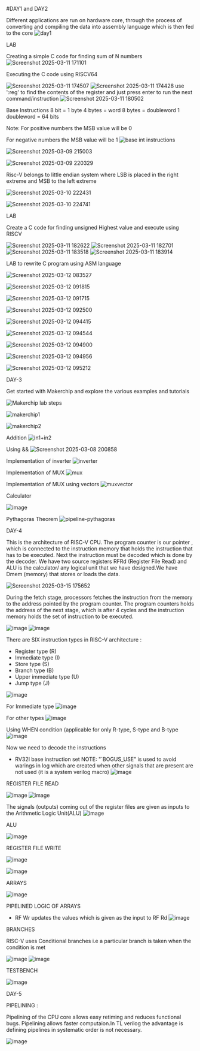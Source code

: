 #DAY1 and DAY2

Different applications are run on hardware core, through the process of converting and compiling the data into assembly language which is then fed to the core
![day1](https://github.com/user-attachments/assets/a14a0817-b010-448a-991d-a14e118dd531)



LAB 


Creating a simple C code for finding sum of N numbers
![Screenshot 2025-03-11 171101](https://github.com/user-attachments/assets/6a169063-fd8a-4221-a110-1e714750406b)

Executing the C code using RISCV64 

![Screenshot 2025-03-11 174507](https://github.com/user-attachments/assets/e43af1a2-659e-4e02-ac4b-ba34db65bb2d)
![Screenshot 2025-03-11 174428](https://github.com/user-attachments/assets/919f1aed-0b34-4776-878f-635cb5fe14df)
use ':reg' to find the contents of the register and just press enter to run the next command/instruction
![Screenshot 2025-03-11 180502](https://github.com/user-attachments/assets/dd49792b-3763-4f58-8789-2a52487cf290)



Base Instructions 
8 bit = 1 byte
4 bytes = word
8 bytes = doubleword
1 doubleword = 64 bits

Note: For positive numbers the MSB value will be 0 

  For negative numbers the MSB value will be 1
![base int instructions](https://github.com/user-attachments/assets/66aca04b-69d0-437f-9023-982f07fa5648)

![Screenshot 2025-03-09 215003](https://github.com/user-attachments/assets/0f0681e6-1105-4e8b-b228-d5c5cdbb9921)

![Screenshot 2025-03-09 220329](https://github.com/user-attachments/assets/2f8b5338-d16c-46b8-8969-0aad61caac53)



Risc-V belongs to little endian system where LSB is placed in the right extreme and MSB to the left extreme 

![Screenshot 2025-03-10 222431](https://github.com/user-attachments/assets/5d23b13e-4dc3-43ed-9313-b219162292eb)

![Screenshot 2025-03-10 224741](https://github.com/user-attachments/assets/8773aa02-051d-4688-8d4e-a75696aada67)


LAB

Create a C code for finding unsigned Highest value and execute using RISCV

![Screenshot 2025-03-11 182622](https://github.com/user-attachments/assets/a94d94ed-7565-40e4-a671-9debe033e2ac)
![Screenshot 2025-03-11 182701](https://github.com/user-attachments/assets/1205dba7-a5c6-4bc7-adb8-2c0c071170e5)
![Screenshot 2025-03-11 183518](https://github.com/user-attachments/assets/0f5d3e34-76c6-446e-b092-abed078ee4c3)
![Screenshot 2025-03-11 183914](https://github.com/user-attachments/assets/243908cb-affe-4343-b37e-5b340d54ac2c)


LAB to rewrite C program using ASM language 


![Screenshot 2025-03-12 083527](https://github.com/user-attachments/assets/9fd36c4e-5e28-42a4-975d-af9cc78ecadd)

![Screenshot 2025-03-12 091815](https://github.com/user-attachments/assets/d08f009b-c513-4743-8191-cf1271ccb2b8)

![Screenshot 2025-03-12 091715](https://github.com/user-attachments/assets/92cc986f-1196-430f-a6c2-ab74f0f85523)


![Screenshot 2025-03-12 092500](https://github.com/user-attachments/assets/0bd50a80-ec1c-44d7-bc01-13a20ada040f)

![Screenshot 2025-03-12 094415](https://github.com/user-attachments/assets/9a2d4016-27ed-4d87-a296-35adf0d62465)

![Screenshot 2025-03-12 094544](https://github.com/user-attachments/assets/5c89567d-18b2-446a-aa0b-f05e5e96ed9e)

![Screenshot 2025-03-12 094900](https://github.com/user-attachments/assets/e7b3e54f-94f3-4a3b-b04a-7cf41b7cfac2)

![Screenshot 2025-03-12 094956](https://github.com/user-attachments/assets/217ac80f-b033-48e5-9437-5aa6e7fbd8a5)

![Screenshot 2025-03-12 095212](https://github.com/user-attachments/assets/de4ffe78-de5c-4b56-80e3-927a300a48a7)



DAY-3



Get started with Makerchip and explore the various examples and tutorials 

![Makerchip lab steps](https://github.com/user-attachments/assets/f231be70-e509-4db4-b539-190af5cf3579)


![makerchip1](https://github.com/user-attachments/assets/a06adf46-51ae-4d98-ae8f-9dbb15f6fa90)


![makerchip2](https://github.com/user-attachments/assets/ec907145-bb74-43d7-9640-945ff7d4c0c3)

Addition
![in1+in2](https://github.com/user-attachments/assets/bc807e73-9e7c-47de-b229-af121bb85106)

Using && 
![Screenshot 2025-03-08 200858](https://github.com/user-attachments/assets/5d6ba0bc-a8a5-4e5b-b4d2-5fbd62b884a6)

Implementation of inverter 
![inverter](https://github.com/user-attachments/assets/8949ee5a-a4fe-4d4e-acbd-02a80ace8763)

Implementation of MUX
![mux](https://github.com/user-attachments/assets/602b8db6-2dd7-4cf9-ad1d-349a231966f5)

Implementation of MUX using vectors 
![muxvector](https://github.com/user-attachments/assets/7d5a841a-957a-4c5a-803d-b3721a37f925)


Calculator 

![image](https://github.com/user-attachments/assets/3ef97353-dd1b-4527-a97c-116931d12ed7)



Pythagoras Theorem 
![pipeline-pythagoras](https://github.com/user-attachments/assets/cfc69d85-6d30-4211-a406-5eb9bd507f32)

DAY-4

This is the architecture of RISC-V CPU.
The program counter is our pointer , which is connected to the instruction memory that holds the instruction that has to be executed. Next the instruction must be decoded which is done by the decoder.
We have two source registers RFRd (Register File Read) and ALU is the calculator/ any logical unit that we have designed.We have Dmem (memory) that stores or loads the data.




![Screenshot 2025-03-15 175652](https://github.com/user-attachments/assets/f33c8518-8e81-49eb-832c-54d2297f877b)





During the fetch stage, processors fetches the instruction from the memory to the address pointed by the program counter. The program counters holds the address of the next stage, which is after 4 cycles and the instruction memory holds the set of instruction to be executed.

![image](https://github.com/user-attachments/assets/7b24f4f1-4242-43c2-99b9-84275b802ddb)
![image](https://github.com/user-attachments/assets/48a328de-c82c-4db0-beff-5f0632616f34)





There are SIX instruction types in RISC-V architecture :
* Register type (R)
* Immediate type (I)
* Store type (S)
* Branch type (B)
* Upper immediate type (U)
* Jump type (J)


![image](https://github.com/user-attachments/assets/df75e986-42d0-455d-ba14-d1a15e41713d)


For Immediate type
![image](https://github.com/user-attachments/assets/9d04c8b8-25b4-4ab9-b049-7156e3d2fadd)


For other types
![image](https://github.com/user-attachments/assets/51b25f95-3000-4ee3-88ed-f660b80db33f)


Using WHEN condition (applicable for only R-type, S-type and B-type
![image](https://github.com/user-attachments/assets/ea2dd249-558b-40a4-8010-40fa7debd901)


Now we need to decode the instructions 
* RV32I base instruction set
NOTE: "`BOGUS_USE" is used to avoid warings in log which are created when other signals that are present are not used (it is a system verilog macro) 
![image](https://github.com/user-attachments/assets/9de092ea-b0b1-4927-90d0-8d05f52ea0d5)



REGISTER FILE READ

![image](https://github.com/user-attachments/assets/c6a9dbd5-9174-446e-b6ab-ef9c50f1bef8)
![image](https://github.com/user-attachments/assets/a7a2fc3c-aa53-4c90-b5a3-1257a0c030bf)

The signals (outputs) coming out of the register files are given as inputs to the Arithmetic Logic Unit(ALU)
![image](https://github.com/user-attachments/assets/2b87f159-4681-42c6-8eb3-d0f2489ddc98)


ALU

![image](https://github.com/user-attachments/assets/70fd09df-da80-491b-9d67-da78d570d37c)


REGISTER FILE WRITE 

![image](https://github.com/user-attachments/assets/c405b776-923e-41fe-a9ed-13a8866e76b4)

![image](https://github.com/user-attachments/assets/24721461-ec4f-4afd-bc00-e33ac529171b)


ARRAYS

![image](https://github.com/user-attachments/assets/8269662f-04c3-43d3-947c-56cdff820653)

PIPELINED LOGIC OF ARRAYS

* RF Wr updates the values which is given as the input to RF Rd
![image](https://github.com/user-attachments/assets/fb4dca18-74f5-4e2d-b891-c9d4f529788d)


BRANCHES

RISC-V uses Conditional branches i.e a particular branch is taken when the condition is met

![image](https://github.com/user-attachments/assets/7a64bb03-c5ac-48f0-88da-2c46f49654be)
![image](https://github.com/user-attachments/assets/82d13b6a-cff8-4954-9b18-b9dc4a2a472e)


TESTBENCH

![image](https://github.com/user-attachments/assets/fdc2bf84-2e4e-4736-9506-f49e620015c6)



DAY-5

PIPELINING :


Pipelining of the CPU core allows easy retiming and reduces functional bugs. Pipelining allows faster computaion.In TL verilog the advantage is defining pipelines in systematic order is not necessary. 

![image](https://github.com/user-attachments/assets/9fb814e0-9fc6-48c9-92b1-01de59627f6b)































